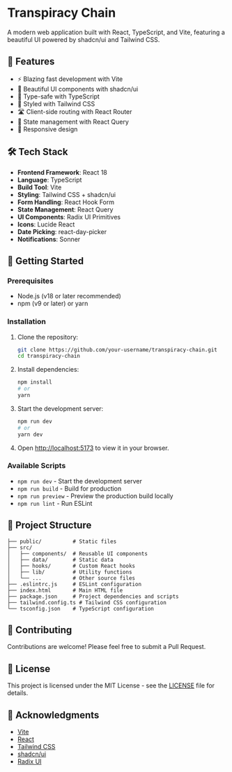 # Transpiracy Chain

A modern web application built with React, TypeScript, and Vite, featuring a beautiful UI powered by shadcn/ui and Tailwind CSS.

## 🚀 Features

- ⚡ Blazing fast development with Vite
- 🎨 Beautiful UI components with shadcn/ui
- 🎯 Type-safe with TypeScript
- 🎨 Styled with Tailwind CSS
- 🛣️ Client-side routing with React Router
- 🔄 State management with React Query
- 📱 Responsive design

## 🛠️ Tech Stack

- **Frontend Framework**: React 18
- **Language**: TypeScript
- **Build Tool**: Vite
- **Styling**: Tailwind CSS + shadcn/ui
- **Form Handling**: React Hook Form
- **State Management**: React Query
- **UI Components**: Radix UI Primitives
- **Icons**: Lucide React
- **Date Picking**: react-day-picker
- **Notifications**: Sonner

## 🚀 Getting Started

### Prerequisites

- Node.js (v18 or later recommended)
- npm (v9 or later) or yarn

### Installation

1. Clone the repository:
   ```sh
   git clone https://github.com/your-username/transpiracy-chain.git
   cd transpiracy-chain
   ```

2. Install dependencies:
   ```sh
   npm install
   # or
   yarn
   ```

3. Start the development server:
   ```sh
   npm run dev
   # or
   yarn dev
   ```

4. Open [http://localhost:5173](http://localhost:5173) to view it in your browser.

### Available Scripts

- `npm run dev` - Start the development server
- `npm run build` - Build for production
- `npm run preview` - Preview the production build locally
- `npm run lint` - Run ESLint

## 📁 Project Structure

```
├── public/          # Static files
├── src/
│   ├── components/  # Reusable UI components
│   ├── data/        # Static data
│   ├── hooks/       # Custom React hooks
│   ├── lib/         # Utility functions
│   └── ...          # Other source files
├── .eslintrc.js     # ESLint configuration
├── index.html       # Main HTML file
├── package.json     # Project dependencies and scripts
├── tailwind.config.ts # Tailwind CSS configuration
└── tsconfig.json    # TypeScript configuration
```

## 🤝 Contributing

Contributions are welcome! Please feel free to submit a Pull Request.

## 📄 License

This project is licensed under the MIT License - see the [LICENSE](LICENSE) file for details.

## 🙏 Acknowledgments

- [Vite](https://vitejs.dev/)
- [React](https://reactjs.org/)
- [Tailwind CSS](https://tailwindcss.com/)
- [shadcn/ui](https://ui.shadcn.com/)
- [Radix UI](https://www.radix-ui.com/)
